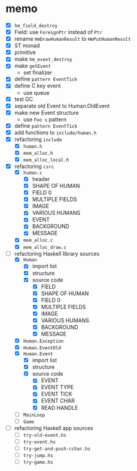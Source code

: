 memo
====

* [x] `hm_field_destroy`
* [x] Field: use `ForeignPtr` instead of `Ptr`
* [x] rename `HmDrawHumanResult` to `HmPutHumanResult`
* [x] ST monad
* [x] primitive
* [x] make `hm_event_destroy`
* [x] make `getEvent`
	+ set finalizer
* [x] define `pattern EventTick`
* [x] define C key event
	+ use queue
* [x] test GC
* [x] separate old Event to Human.OldEvent
* [x] make new Event structure
	+ use `Foo s` pattern
* [x] define `pattern EventTick`
* [x] add functions to `include/human.h`
* [x] refactoring `include`
	+ [x] `human.h`
	+ [x] `mem_alloc.h`
	+ [x] `mem_alloc_local.h`
* [x] refactoring `csrc`
	+ [x] `human.c`
		- [x] header
		- [x] SHAPE OF HUMAN
		- [x] FIELD 0
		- [x] MULTIPLE FIELDS
		- [x] IMAGE
		- [x] VARIOUS HUMANS
		- [x] EVENT
		- [x] BACKGROUND
		- [x] MESSAGE
	+ [x] `mem_alloc.c`
	+ [x] `mem_alloc_draw.c`
* [ ] refactoring Haskell library sources
	+ [x] `Human`
		- [x] import list
		- [x] structure
		- [x] source code
			* [x] FIELD
			* [x] SHAPE OF HUMAN
			* [x] FIELD 0
			* [x] MULTIPLE FIELDS
			* [x] IMAGE
			* [x] VARIOUS HUMANS
			* [x] BACKGROUND
			* [x] MESSAGE
	+ [x] `Human.Exception`
	+ [x] `Human.EventOld`
	+ [x] `Human.Event`
		- [x] import list
		- [x] structure
		- [x] source code
			* [x] EVENT
			* [x] EVENT TYPE
			* [x] EVENT TICK
			* [x] EVENT CHAR
			* [x] READ HANDLE
	+ [ ] `MainLoop`
	+ [ ] `Game`
* [ ] refactoring Haskell app sources
	+ [ ] `try-old-event.hs`
	+ [ ] `try-event.hs`
	+ [ ] `try-get-and-push-cchar.hs`
	+ [ ] `try-jump.hs`
	+ [ ] `try-game.hs`
